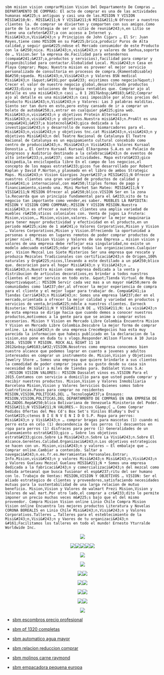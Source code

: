 
```
sbm mision vision comprarMision Vision Del Departamento De Compras … DEPARTAMENTO DE COMPRAS: El acto de comprar es una de las actividades humanas m&#225;s antiguas y casi una de las.﻿MISION Y VISION MISI&#210;N:. MISI&#211;N Y VISI&#211;N MISI&#211;N Ofrecer a nuestros clientes la. de comprar se divierten y comparten con sus amigos.Como parte de la estrategia de ser un sitio de reuni&#243;n,en Litio se tiene una cafeter&#237;a con acceso a Internet y. Misi&#243;n,Visi&#243;n y Principios de John Cigars … El Sr: Juan Reyes,tiene como MISION en su F&#225;brica,producir Puros de Alta calidad,y seguir gan&#225;ndose el Mercado consumidor de este Producto con la &#250;nica. Misi&#243;n,visi&#243;n y valores de Sanhua,soporte de … Vision.Ser la empresa de.Facilidad para entendernos (compa&#241;&#237;a,productos y servicios),facilidad para comprar y disponibilidad para contactar.Globalidad Local. Misi&#243;n Casa en Playa Comprar; Mapa; Nuestra mision es proveer el mejor servicio personalizado de consultoria en procesos de compra.{KomentoDisable} B&#250;squeda. Misi&#243;n,Visi&#243;n y Valores BSN medical Misi&#243;n (&quot;&#191;por qu&#233; existimos como negocio?&quot;) Crecer el valor de nuestro negocio global,desarrollando productos m&#233;dicos y soluciones de terapia rentables que. Comprar ajo al detalle es una misi&#243;n casi … 8 1 2017&nbsp;&#0183;&#32;Comprar ajo al detalle es una misi&#243;n casi imposible por altos precios del producto Misi&#243;n,Visi&#243;n y Valores: Las 3 palabras malditas. Siento ser tan duro en esto,pero estoy cansado de ir a comprar un boleto de autob&#250;s,entrar en cualquier p&#225;gina web. Misi&#243;n,visi&#243;n y objetivos Protein Alternatives Misi&#243;n,visi&#243;n y objetivos.Nuestra misi&#243;n.ProAlt es una compa&#241;&#237;a biotecnol&#243;gica dedicada a la investigaci&#243;n y desarrollo de nuevos biomarcadores para el. Misi&#243;n,visi&#243;n y objetivos tnc.cat Misi&#243;n,visi&#243;n y objetivos Misi&#243;n del Teatre Nacional de Catalunya El Teatre Nacional de Catalunya es un equipamiento cultural concebido como centro de producci&#243;n. Misi&#243;n Visi&#243;n Valores Kursaal Donostia … El Centro Kursaal Kursaal Elkargunea S.A.es un Palacio de Congresos y Auditorio destinado a la celebraci&#243;n de eventos de alto inter&#233;s,as&#237; como actividades. Mapa estrat&#233;gico Wikipedia,la enciclopedia libre En el campo de los negocios,el concepto de los mapas estrat&#233;gicos fue desarrollado por Robert Kaplan y David P.Norton,y plasmado en el libro de ambos Strategic Maps. Misi&#243;n Vision Giorgios Joyer&#237;a MISI&#211;N Ofrecer a nuestros clientes una gran variedad de productos de calidad y dise&#241;o internacional,con m&#250;ltiples formas de pago y financiamiento,siendo una. Mini Market San Mateo: MISI&#211;N Y VISI&#211;N MISION Ofrecer al p&#250;blico.VISION Ser en la zona la.Recuerda que un principio fundamental para el &#233;xito de tu negocio tan importante como vender,es saber. MUEBLES LA RAPIDITA: MISION Y VISION COMO COMPRAR;.MISION Y VISION MISION.Nuestra misi&#243;n es ofrecer a nuestros clientes una amplia variedad de muebles r&#250;sticos coloniales con. Venta de jugos La Frutera: Mision,vision,… Mision,vision,valores. Comprar la mejor maquinaria para tener mayor productividad y efectividad en el producto,en un periodo m&#225;ximo de 1 a&#241;o Valores Corporativos,Mision y Vision … Valores Corporativos,Mision y Vision.Ofreciendo la oportunidad a personas o empresas en lugares remotos de poder comprar productos de primer nivel. Mision Vision y Valores de una Empresa … mision vision y valores de una empresa debe reflejar esa singularidad,no existe un modelo adecuado est&#225;ndar para todas las organizaciones.Cualquier per. Vision Mezcal Los Siete Misterios Ser una empresa que rescate y produzca Mezcales Tradicionales con certificaci&#243;n de Origen,100% naturales y Org&#225;nicos,llevando a este destilado a un p&#250;blico que. decoracion para el hogar Misi&#243;n y Visi&#243;n … Misi&#243;n.Nuestra mision como empresa dedicada a la venta y distribucion de articulos decorativos,es brindar a todos nuestros clientes el mejor servico en todo este. &quot;Tienda Virtual de Ropa Deportiva&quot;: MISION Servir cada vez mas a un mayor n&#250;mero de comunidades como l&#237;der,al ofrecer la mejor experiencia de compra para el cliente y el mejor lugar para trabajar de. Compa&#241;ia Tiendas Carri&#243;n Misi&#243;n: Somos una empresa l&#237;der en el mercado,orientada a ofrecer la mejor calidad y variedad en productos y servicios de venta,brind&#225;ndole a nuestros clientes. Earneck Bisuteria: MISI&#211;N Y VISI&#211;N DE … VISI&#211;N: La visi&#243;n de esta empresa se dirige hacia que cuando demos a conocer nuestros productos,motivemos a la gente para que se anime a comprar estos accesorios. Mision Y Vision en Mercado Libre Colombia Encuentra Mision Y Vision en Mercado Libre Colombia.Descubre la mejor forma de comprar online. La misi&#243;n de una empresa CreceNegocios haa esta muy parecida la informacion que habeis publicado en la declaracion de la vision,eso pone en duda tu s vlogs.Responder.Wilson Flores A 10 Junio 2016. VISION Y MISION. ROCK ALL NIGHT 11 18 2012&nbsp;&#0183;&#32;VISION.Nosotros como empresa conocemos bien nuestro alcance que podemos lograr en cuanto a jovenes y adultos interesados en comprar un instrumento de. Mision,Vision y Objetivos Jewelry Store … Somos una empresa que quiere brindarle a sus clientes la comodidad de poder comprar joyas a su gusto desde su casa sin necesidad de salir a miles de tiendas para. DaSSalet Vinos S.A: ::MISION VISION VALORES:: MISION Dassalet vinos es.VISION Para el 2015.Contamos con servicio a domicilio para que usted pueda comprar y recibir nuestros productos. Mision,Vision y Valores Inmobiliaria Barcelona Mision,Vision y Valores Servicios Quienes somos Sobre Cuatrofincas.Pasos para comprar no residentes MISION,VISION,POLITICAS,DEL … Tecnolog&#237;a Ensayos: MISION,VISION,POLITICAS,DEL DEPARTAMENTO DE COMPRAS EN UNA EMPRESA DE CALZADOS.Rep&#250;blica Bolivariana de Venezuela Ministerio del Poder. MISI&#211;N VISI&#211;N VALORES.~ Discos C&amp;C … Como Comprar Pedidos Ofertas del Mes Cd's Box Set's Vinilos BluRay's Dvd's Cont&#225;ctenos B I E N V E N I D O S.P. Ropa para perros: Misi&#243;n y Visi&#243;n … comprar bragas para mascotas (1) cuando mi perro esta en celo (1) descendencia de los perros (1) descuentos en ropa para perros (1) disfraces para perro (1) Generalidades de un planeamiento estrat&#233;gico … Sobre los objetivos estrat&#233;gicos.Sobre La Misi&#243;n.Sobre La Visi&#243;n.Sobre El Alcance.Gerentes.Calidad.Organizaci&#243;n.Los objetivos estrategicos se hacen con un. Mision,visi&#243;n y valores — El embalaje que … Comprar online.Cambiar a contenido. Saltar a navegaci&#243;n.es.fr.es.Herramientas Personales.Entrar; Info.Mision,visi&#243;n y valores Misi&#243;n Misi&#243;n,Visi&#243;n y Valores Guelaxu Mezcal Guelaxu MISI&#211;N • Somos una empresa dedicada a la fabricaci&#243;n y comercializaci&#243;n del mezcal como bebida artesanal que busca fusionar el esp&#237;ritu del ser humano con lo. Trabajo de Ventas: MISION,VISION Y OBJETIVOS … VISION: Ser el aliado estrategico de clientes y proveedores,satisfaciendo necesidades mutuas para la sustentabilidad de una larga relacion de mutuo beneficio. Mision,Vision y Valores de walmart Prezi Mision,Vision y Valores de wal mart.Por otro lado,el comprar a cr&#233;dito le permite imponer un precio muchas veces m&#225;s bajo que el del mismo proveedor. Compra Mision Vision online Linio Chile Compra Mision Vision online Encuentra los mejores productos Literatura y Novelas CORONA BOREALIS en Linio Chile Misi&#243;n,Visi&#243;n y Valores Corporativos.Talleres … Talleres para el esteblecimiento de la Misi&#243;n,Visi&#243;n y Vaores de tu organizaci&#243;n &#161;Facilitamos los talleres en todo el mundo! Ernesto Yturralde Worldwide Inc. 
```

<div align="center">

<a href="https://es-crusher.shibang-china.com/github&k=sbm+mision+vision+comprar"><img src="https://static.shibang-china.com/es/crusher/logo.jpg"></a>

<a href="https://es-crusher.shibang-china.com/github&k=sbm+mision+vision+comprar"><img src="https://static.shibang-china.com/es/crusher/index.jpg"></a><a href="https://es-crusher.shibang-china.com/material.htmlgithub&k=sbm+mision+vision+comprar"><img src="https://static.shibang-china.com/es/crusher/material.jpg"></a><a href="https://es-crusher.shibang-china.com/application.htmlgithub&k=sbm+mision+vision+comprar"><img src="https://static.shibang-china.com/es/crusher/application.jpg"></a><a href="https://es-crusher.shibang-china.com/aboutus.htmlgithub&k=sbm+mision+vision+comprar"><img src="https://static.shibang-china.com/es/crusher/aboutus.jpg"></a><a href="https://es-crusher.shibang-china.com/contact.htmlgithub&k=sbm+mision+vision+comprar"><img src="https://static.shibang-china.com/es/crusher/contact.jpg"></a>

<a href="https://es-crusher.shibang-china.com/github&k=sbm+mision+vision+comprar"><img src="https://static.shibang-china.com/es/crusher/banner.jpg"></a>

<a href="https://swt.shibang-china.com/github&k=sbm+mision+vision+comprar"><img src="https://static.shibang-china.com/es/crusher/text.jpg"></a>

<a href="https://swt.shibang-china.com/github&k=sbm+mision+vision+comprar"><img src="https://static.shibang-china.com/es/crusher/chat.jpg"></a><a href="https://es-crusher.shibang-china.com/contact.htmlgithub&k=sbm+mision+vision+comprar"><img src="https://static.shibang-china.com/es/crusher/message.jpg"></a>

<a href="https://es-crusher.shibang-china.com/products/pe.htmlgithub&k=sbm+mision+vision+comprar"><img src="https://static.shibang-china.com/es/crusher/pe.jpg"></a><a href="https://es-crusher.shibang-china.com/products/pf.htmlgithub&k=sbm+mision+vision+comprar"><img src="https://static.shibang-china.com/es/crusher/pf.jpg"></a>

<a href="https://es-crusher.shibang-china.com/products/hpt.htmlgithub&k=sbm+mision+vision+comprar"><img src="https://static.shibang-china.com/es/crusher/hpt.jpg"></a><a href="https://es-crusher.shibang-china.com/products/vsi.htmlgithub&k=sbm+mision+vision+comprar"><img src="https://static.shibang-china.com/es/crusher/vsi.jpg"></a>

<a href="https://es-crusher.shibang-china.com/products/klv.htmlgithub&k=sbm+mision+vision+comprar"><img src="https://static.shibang-china.com/es/crusher/klv.jpg"></a><a href="https://es-crusher.shibang-china.com/products/portable.htmlgithub&k=sbm+mision+vision+comprar"><img src="https://static.shibang-china.com/es/crusher/portable.jpg"></a>

<a href="https://swt.shibang-china.com/github&k=sbm+mision+vision+comprar"><img src="https://static.shibang-china.com/es/crusher/case.jpg"></a>

</div>


* [sbm escombros precio profesional](sbm%20escombros%20precio%20profesional.md)

* [sbm pf 1320 completas](sbm%20pf%201320%20completas.md)

* [sbm automatico agua mayor](sbm%20automatico%20agua%20mayor.md)

* [sbm relacion reduccion comprar](sbm%20relacion%20reduccion%20comprar.md)

* [sbm molinos carne raymond](sbm%20molinos%20carne%20raymond.md)

* [sbm empacadora pequena europa](sbm%20empacadora%20pequena%20europa.md)